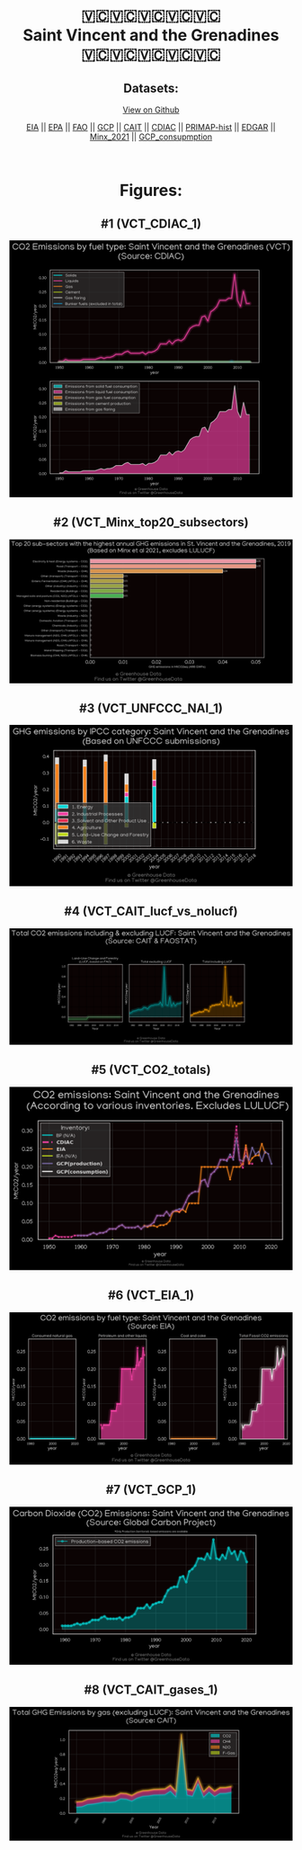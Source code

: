
<center>
<h1 align="center">
🇻🇨🇻🇨🇻🇨🇻🇨🇻🇨
<br>
Saint Vincent and the Grenadines
<br>
🇻🇨🇻🇨🇻🇨🇻🇨🇻🇨
</h1>
<h2>Datasets:</h2>
<p><a href="https://github.com/dquintani/GreenhouseData/tree/master/country_data/VCT_Saint Vincent and the Grenadines/data">View on Github</a>
<br></p><p><a href="data/VCT_EIA.csv">EIA</a> || <a href="data/VCT_EPA.csv">EPA</a> || <a href="data/VCT_FAO.csv">FAO</a> || <a href="data/VCT_GCP.csv">GCP</a> || <a href="data/VCT_CAIT.csv">CAIT</a> || <a href="data/VCT_CDIAC.csv">CDIAC</a> || <a href="data/VCT_PRIMAP-hist.csv">PRIMAP-hist</a> || <a href="data/VCT_EDGAR.csv">EDGAR</a> || <a href="data/VCT_Minx_2021.csv">Minx_2021</a> || <a href="data/VCT_GCP_consupmption.csv">GCP_consupmption</a></p><p><br></p>
<h1>Figures:</h1><h2>#1 (VCT_CDIAC_1)</h2>
<p><img alt="" src="figures/VCT_CDIAC_1.png" /></p><h2>#2 (VCT_Minx_top20_subsectors)</h2>
<p><img alt="" src="figures/VCT_Minx_top20_subsectors.png" /></p><h2>#3 (VCT_UNFCCC_NAI_1)</h2>
<p><img alt="" src="figures/VCT_UNFCCC_NAI_1.png" /></p><h2>#4 (VCT_CAIT_lucf_vs_nolucf)</h2>
<p><img alt="" src="figures/VCT_CAIT_lucf_vs_nolucf.png" /></p><h2>#5 (VCT_CO2_totals)</h2>
<p><img alt="" src="figures/VCT_CO2_totals.png" /></p><h2>#6 (VCT_EIA_1)</h2>
<p><img alt="" src="figures/VCT_EIA_1.png" /></p><h2>#7 (VCT_GCP_1)</h2>
<p><img alt="" src="figures/VCT_GCP_1.png" /></p><h2>#8 (VCT_CAIT_gases_1)</h2>
<p><img alt="" src="figures/VCT_CAIT_gases_1.png" /></p>